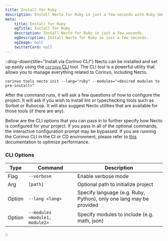 ```yaml
---
title: Install for Ruby
description: Install Necto for Ruby in just a few seconds with Ruby Gems.
meta: 
    title: Install for Ruby
    ogTitle: Install for Ruby
    description: Install Necto for Ruby in just a few seconds.
    ogDescription: Install Necto for Ruby in just a few seconds.
    ogImage: null
    twitterCard: null
---
```


::drop-down{title="Install via Corinvo CLI"}
Necto can be installed and set up easily using the [`corinvo` CLI](https://cli.corinvo.dev) tool. The CLI tool is a powerful utility that allows you to manage everything related to Corinvo, including Necto.

```shellscript [terminal]
corinvo tools necto init --lang="ruby" --modules="<desired modules to pre-install>"
```

After the command runs, it will ask a few questions of how to configure the project. It will ask if you wish to install lint or typechecking tools such as Sorbet or Rubocop. It will also suggest Necto utilities that are available for those tools (if there are any).

Bellow are the CLI options that you can pass in to further specify how Necto is configured for your project. If you pass in all of the optional commands, the interactive configuration prompt may be bypassed. If you are running the Corinvo CLI in the CI or CD environment, please refer to [this](https://docs.corinvo.dev/cli/ci-cd) documentation to optimize performance. 

### CLI Options
 
| Type   | Command     | Description |
| ------ | ----------- | ----------- |
| Flag   | `--verbose` | Enable verbose mode |
| Arg    | `[path]`    | Optional path to initialize project |
| Option | `--lang <lang>` | Specify language (e.g. Ruby, Python), only one lang may be provided |
| Option | `--modules <module1, module2>` | Specify modules to include (e.g. math, json) |
::